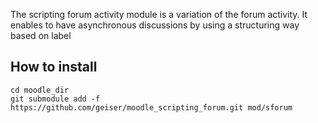 
The scripting forum activity module is a variation of the forum activity.
It enables to have asynchronous discussions by using a structuring way based on label

## How to install
    cd moodle_dir
    git submodule add -f https://github.com/geiser/moodle_scripting_forum.git mod/sforum

